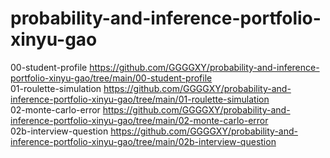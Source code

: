 # probability-and-inference-portfolio-xinyu-gao
00-student-profile  https://github.com/GGGGXY/probability-and-inference-portfolio-xinyu-gao/tree/main/00-student-profile \
01-roulette-simulation https://github.com/GGGGXY/probability-and-inference-portfolio-xinyu-gao/tree/main/01-roulette-simulation \
02-monte-carlo-error https://github.com/GGGGXY/probability-and-inference-portfolio-xinyu-gao/tree/main/02-monte-carlo-error \
02b-interview-question https://github.com/GGGGXY/probability-and-inference-portfolio-xinyu-gao/tree/main/02b-interview-question
